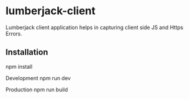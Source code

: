 # lumberjack-client

Lumberjack client application helps in capturing client side JS and Https Errors.

## Installation
npm install

Development
npm run dev


Production
npm run build

